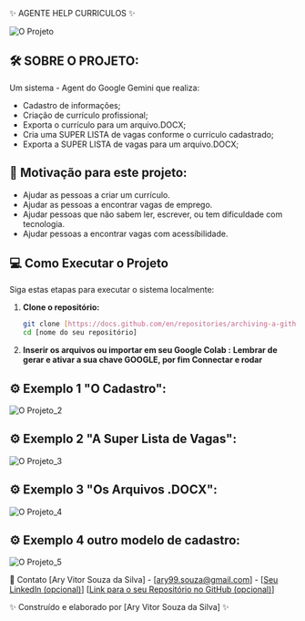 ✨ AGENTE HELP CURRICULOS ✨

![O Projeto](img_curriculo.png)

## 🛠️ SOBRE O PROJETO:

Um sistema - Agent do Google Gemini que realiza:
- Cadastro de informações; 
- Criação de currículo profissional; 
- Exporta o currículo para um arquivo.DOCX;
- Cria uma SUPER LISTA de vagas conforme o currículo cadastrado;
- Exporta a SUPER LISTA de vagas para um arquivo.DOCX;

## 🤝 Motivação para este projeto:
 - Ajudar as pessoas a criar um currículo.
 - Ajudar as pessoas a encontrar vagas de emprego.
 - Ajudar pessoas que não sabem ler, escrever, ou tem dificuldade com tecnologia.
 - Ajudar pessoas a encontrar vagas com acessíbilidade.

## 💻 Como Executar o Projeto

Siga estas etapas para executar o sistema localmente:

1.  **Clone o repositório:**
    ```bash
    git clone [https://docs.github.com/en/repositories/archiving-a-github-repository/referencing-and-citing-content](https://docs.github.com/en/repositories/archiving-a-github-repository/referencing-and-citing-content)
    cd [nome do seu repositório]
    ```
2.  **Inserir os arquivos ou importar em seu Google Colab :**
    **Lembrar de gerar e ativar a sua chave GOOGLE, por fim Connectar e rodar** 

## ⚙️ Exemplo 1 "O Cadastro": 
![O Projeto_2](ex_curriculo_1.png)

## ⚙️ Exemplo 2 "A Super Lista de Vagas":
![O Projeto_3](ex_curriculo_2.png)

## ⚙️ Exemplo 3 "Os Arquivos .DOCX":
![O Projeto_4](ex_curriculo_3.png)

## ⚙️ Exemplo 4 outro modelo de cadastro:
![O Projeto_5](ex_curriculo_4.png)


📧 Contato
[Ary Vitor Souza da Silva] - [ary99.souza@gmail.com] - [[Seu LinkedIn (opcional)](http://www.linkedin.com/in/ary-vitor-souza41925246)]
[[Link para o seu Repositório no GitHub (opcional)](https://github.com/aryvitorss)]

✨ Construído e elaborado por [Ary Vitor Souza da Silva] ✨
